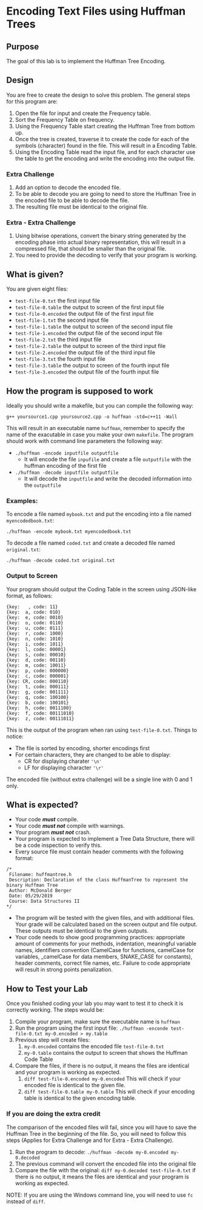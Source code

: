 # Encoding Text Files using Huffman Trees

## Purpose
The goal of this lab is to implement the Huffman Tree Encoding.

## Design
You are free to create the design to solve this problem. The general steps
for this program are:
1. Open the file for input and create the Frequency table.
1. Sort the Frequency Table on frequency.
1. Using the Frequency Table start creating the Huffman Tree from bottom up.
1. Once the tree is created, traverse it to create the code for each of the
symbols (character) found in the file. This will result in a Encoding Table.
1. Using the Encoding Table read the input file, and for each character use the table
to get the encoding and write the encoding into the output file.

### Extra Challenge
1. Add an option to decode the encoded file.
1. To be able to decode you are going to need to store the Huffman Tree in the encoded file to be able to decode the file.
1. The resulting file must be identical to the original file.

### Extra - Extra Challenge
1. Using bitwise operations, convert the binary string generated by the encoding phase into actual binary representation, this will result in a compressed file, that should be smaller than the original file.
1. You need to provide the decoding to verify that your program is working.


## What is given?
You are given eight files:
- `test-file-0.txt` the first input file
- `test-file-0.table` the output to screen of the first input file
- `test-file-0.encoded` the output file of the first input file
- `test-file-1.txt` the second input file
- `test-file-1.table` the output to screen of the second input file
- `test-file-1.encoded` the output file of the second input file
- `test-file-2.txt` the third input file
- `test-file-2.table` the output to screen of the third input file
- `test-file-2.encoded` the output file of the third input file
- `test-file-3.txt` the fourth input file
- `test-file-3.table` the output to screen of the fourth input file
- `test-file-3.encoded` the output file of the fourth input file

## How the program is supposed to work

Ideally you should write a makefile, but you can compile the following way:
```
g++ yoursource1.cpp yoursource2.cpp -o huffman -std=c++11 -Wall
```
This will result in an executable name `huffman`, remember to specify the name of the exacutable in case you make your own `makefile`. The program should work with command line parameters the following way:
- `./huffman -encode inputfile outputfile`       
  - It will encode the file `inpufile` and create a file `outputfile` with the huffman encoding of the first file       
- `./huffman -decode inputfile outputfile`
  - It will decode the `inputfile` and write the decoded information into the `outputfile`

### Examples:
To encode a file named `mybook.txt` and put the encoding into a file named `myencodedbook.txt`:
```
./huffman -encode mybook.txt myencodedbook.txt
```

To decode a file named `coded.txt` and create a decoded file named `original.txt`:
```
./huffman -decode coded.txt original.txt
```

### Output to Screen
Your program should output the Coding Table in the screen using JSON-like format, as follows:
```
{key:   , code: 11}
{key:  a, code: 010}
{key:  e, code: 0010}
{key:  o, code: 0110}
{key:  u, code: 0111}
{key:  r, code: 1000}
{key:  n, code: 1010}
{key:  i, code: 1011}
{key:  l, code: 00001}
{key:  s, code: 00010}
{key:  d, code: 00110}
{key:  m, code: 10011}
{key:  p, code: 000000}
{key:  c, code: 000001}
{key: CR, code: 000110}
{key:  t, code: 000111}
{key:  g, code: 001111}
{key:  q, code: 100100}
{key:  b, code: 100101}
{key:  h, code: 0011100}
{key:  f, code: 00111010}
{key:  z, code: 00111011}
```
This is the output of the program when ran using `test-file-0.txt`. Things to notice:
- The file is sorted by encoding, shorter encodings first
- For certain characters, they are changed to be able to display:
  - CR for displaying charater `'\n'`
  - LF for displaying character `'\r'`

The encoded file (without extra challenge) will be a single line with 0 and 1 only.

## What is expected?
- Your code ***must*** compile.
- Your code ***must not*** compile with warnings.
- Your program ***must not*** crash.
- Your program is expected to implement a Tree Data Structure, there will be a code inspection to verify this.
- Every source file must contain header comments with the following format:
 ```
 /*
  Filename: huffmantree.h
  Description: Declaration of the class HuffmanTree to represent the binary Huffman Tree
  Author: McDonald Berger
  Date: 05/29/2019
  Course: Data Structures II
 */
 ```
- The program will be tested with the given files, and with additional files. Your grade will be calculated based on the screen output and file output. These outputs must be identical to the given outputs.
- Your code needs to show good programming practices: appropriate amount of
comments for your methods, indentation, meaningful
variable names, identifiers convention (CamelCase for functions, camelCase
for variables, _camelCase for data members, SNAKE_CASE for constants),
header comments, correct file names, etc. Failure to code appropriate will
result in strong points penalization.

## How to Test your Lab
Once you finished coding your lab you may want to test it to check it is correctly working. The steps would be:
1. Compile your program, make sure the executable name is `huffman`
1. Run the program using the first input file: `./huffman -enconde test-file-0.txt my-0.encoded > my.table`
1. Previous step will create files:
   1. `my-0.encoded` contains the encoded file `test-file-0.txt`
   1. `my-0.table` contains the output to screen that shows the Huffman Code Table
1. Compare the files, if there is no output, it means the files are identical and your program is working as expected.
   1. `diff test-file-0.encoded my-0.encoded` This will check if your encoded file is identical to the given file.
   1. `diff test-file-0.table my-0.table` This will check if your encoding table is identical to the given encoding table.

### If you are doing the extra credit
The comparison of the encoded files will fail, since you will have to save the Huffman Tree in the beginning of the file. So, you will need to follow this steps (Applies for Extra Challenge and for Extra - Extra Challenge).
1. Run the program to decode: `./huffman -decode my-0.encoded my-0.decoded`
1. The previous command will convert the encoded file into the original file
1. Compare the file with the original: `diff my-0.decoded test-file-0.txt` if there is no output, it means the files are identical and your program is working as expected.

NOTE: If you are using the Windows command line, you will need to use `fc` instead of `diff`.

